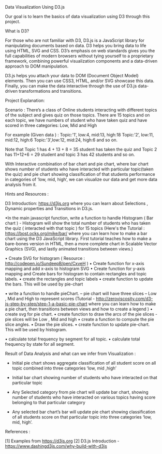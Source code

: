 Data Visualization Using D3.js 

Our goal is to learn the basics of data visualization using D3 through this project. 

What is D3? 

For those who are not familiar with D3, D3.js is a JavaScript library for manipulating documents based on data. D3 helps you bring data to life using HTML, SVG and CSS. D3’s emphasis on web standards gives you the full capabilities of modern browsers without tying yourself to a proprietary framework, combining powerful visualization components and a data-driven approach to DOM manipulation.

D3.js helps you attach your data to DOM (Document Object Model) elements. Then you can use CSS3, HTML, and/or SVG showcase this data. Finally, you can make the data interactive through the use of D3.js data-driven transformations and transitions.


Project Explanation: 

Scenario : 
There’s a class of Online students interacting with different topics of the subject and gives quiz on those topics. 
There are 15 topics and on each topic, we have numbers of student who have taken quiz and have scored in three categories: Low, Mid and High

For example (Given data ) : 
Topic:'1’, low:4, mid:13, high:18 
Topic:’2’,  low:11, mid:12, high:6
Topic:'3’,low:12, mid:24, high:6 and so on. 

Note that Topic 1 has 4 + 13 + 8 = 35 student has taken the quiz and Topic 2 has 11+12+6 = 29 student and topic 3 has 42 students and so on. 

With Interactive combination of bar chart and pie chart, where bar chart shows number of students who have interacted with particular topic(taken the quiz)  and pie chart showing classification of that students performance in categories of ‘low, mid, high’, we can visualize our data and get more data analysis from it. 


Hints and Resources : 

D3 Introduction: https://d3js.org where you can learn about Selections , Dynamic properties and Transitions in D3.js.

•In the main javascript function, write a function to handle Histogram ( Bar chart ) - Histogram will show the total number of students who has taken the quiz ( interacted with that topic ) for 15 topics 
(Here's the Tutorial : https://bost.ocks.org/mike/bar/  where you can learn how to make a bar chart using the D3 JavaScript library. First tutorial teaches how to make a bare-bones version in HTML, then a more complete chart in Scalable Vector Graphics (SVG), and lastly animated transitions between views.) 

•	Create SVG for histogram ( Resource : http://codepen.io/SundeepB/pen/CxveH ) 
•	Create function for x-axis mapping and add x-axis to histogram SVG
•	Create function for y-axis mapping and Create bars for histogram to contain rectangles and topic labels.
•	create the rectangles and topic labels 
•	create function to update the bars. This will be used by pie-chart

•	write a function to handle pieChart. – pie chart will have three slices – Low , Mid and High to represent scores 
 (Tutorial - http://zeroviscosity.com/d3-js-step-by-step/step-1-a-basic-pie-chart where you can learn how to make a pie chart, then transitions between views and how to create a legend  )
•	create svg for pie chart.
•	create function to draw the arcs of the pie slices - pie slices will be Low , Mid and high 
•	create a function to compute the pie slice angles.
•	Draw the pie slices.
•	create function to update pie-chart. This will be used by histogram.

•	calculate total frequency by segment for all topic.
•	calculate total frequency by state for all segment.


Result of Data Analysis and what can we infer from Visualization  :

- Initial pie chart shows aggregate classification of all student score on all topic combined into three categories ‘low, mid ,high’ 

- Initial bar chart showing number of students who have interacted on that particular topic 

- Any Selected category from pie chart will update bar chart, showing number of students who have interacted on various topics having score belonging to that particular category 

- Any selected bar chart’s bar will update pie chart showing classification of all students score on that particular topic into three categories ‘low, mid, high’.


References :

[1] Examples from https://d3js.org 
[2] D3.js Introduction - https://www.dashingd3js.com/why-build-with-d3js

